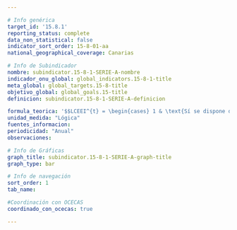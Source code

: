 ```yaml
---

# Info genérica
target_id: '15.8.1'
reporting_status: complete
data_non_statistical: false
indicator_sort_order: 15-8-01-aa
national_geographical_coverage: Canarias

# Info de Subindicador
nombre: subindicator.15-8-1-SERIE-A-nombre
indicador_onu_global: global_indicators.15-8-1-title
meta_global: global_targets.15-8-title
objetivo_global: global_goals.15-title
definicion: subindicator.15-8-1-SERIE-A-definicion

formula_teorica: '$$LCEEI^{t} = \begin{cases} 1 & \text{Sí se dispone de legislación pertinente y se destinan recursos en el año 𝑡} \\ 0 & \text{No se dispone de legislación pertinente o no se destinan recursos en el año 𝑡} \end{cases} $$'
unidad_medida: "Lógica"
fuentes_informacion:
periodicidad: "Anual"
observaciones: 

# Info de Gráficas
graph_title: subindicator.15-8-1-SERIE-A-graph-title
graph_type: bar

# Info de navegación
sort_order: 1
tab_name:

#Coordinación con OCECAS
coordinado_con_ocecas: true

---
```


